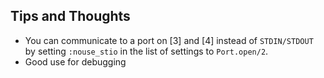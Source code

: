 ## Tips and Thoughts
- You can communicate to a port on [3] and [4] instead of `STDIN/STDOUT` by setting `:nouse_stio` in the list of settings to `Port.open/2`.
- Good use for debugging